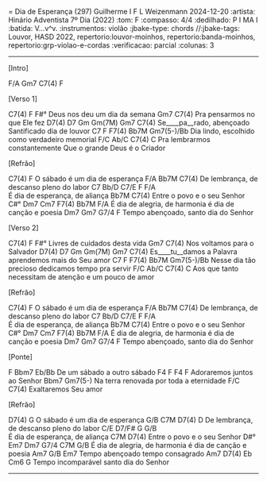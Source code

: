 = Dia de Esperança (297)
Guilherme I F L Weizenmann
2024-12-20
:artista:  Hinário Adventista 7º Dia (2022)
:tom: F
:compasso: 4/4
:dedilhado: P I MA I
:batida: V...v^v.
:instrumentos: violão
:jbake-type: chords
//:jbake-tags: Louvor, HASD 2022, repertorio:louvor-moinhos, repertorio:banda-moinhos, repertorio:grp-violao-e-cordas
:verificacao: parcial
:colunas: 3


----

[Intro]

F/A  Gm7  C7(4)  F

[Verso 1]

C7(4)              F        F#° 
  Deus nos deu um dia da semana
       Gm7               C7(4)
Pra pensarmos no que Ele fez
D7(4)  D7  Gm          Gm(7M)       Gm7            C7(4)
Se____pa__rado, abençoado   Santificado dia de louvor
C7  F          F7(4)       Bb7M           Gm7(5-)/Bb
Dia lindo, escolhido como verdadeiro memorial
       F/C              Ab/C        C7(4)                   C
Pra lembrarmos constantemente Que o grande Deus é o Criador

[Refrão]

  C7(4)                   F
O sábado é um dia de esperança
      F/A           Bb7M             C7(4)
De lembrança, de descanso pleno do labor
C7  Bb/D  C7/E  F            F/A  
É   dia  de esperança, de aliança
        Bb7M           C7(4)
Entre o povo e o seu Senhor
  C#°       Dm7           Cm7   F7(4)      Bb7M     F/A
É dia de alegria, de harmonia é dia de canção e poesia
Dm7         Gm7  G7/4               F
Tempo abençoado,     santo dia do Senhor

[Verso 2]

C7(4)           F           F#° 
  Livres de cuidados desta vida
       Gm7               C7(4)
Nos voltamos para o Salvador
D7(4)  D7  Gm        Gm(7M)     Gm7                C7(4)
Es____tu__damos a Palavra aprendemos mais do Seu amor
C7     F         F7(4)      Bb7M               Gm7(5-)/Bb
Nesse dia tão precioso dedicamos tempo pra servir
        F/C        Ab/C         C7(4)                  C
Aos que tanto necessitam de atenção e um pouco de amor

[Refrão]

  C7(4)                   F
O sábado é um dia de esperança
      F/A           Bb7M             C7(4)
De lembrança, de descanso pleno do labor
C7  Bb/D  C7/E  F            F/A  
É   dia  de esperança, de aliança
        Bb7M           C7(4)
Entre o povo e o seu Senhor
  C#°       Dm7           Cm7   F7(4)      Bb7M     F/A
É dia de alegria, de harmonia é dia de canção e poesia
Dm7         Gm7  G7/4               F
Tempo abençoado,     santo dia do Senhor

[Ponte]

F      Bbm7           Eb/Bb
 De um sábado a outro sábado
     F4    F      F4   F
Adoraremos juntos ao Senhor
   Bbm7               Gm7(5-)
Na terra renovada por toda a eternidade
 F/C        C7(4)
Exaltaremos Seu amor

[Refrão]

D7(4)                        G
   O sábado é um dia de esperança
      G/B           C7M              D7(4)  D
De lembrança, de descanso pleno do labor
  C/E  D7/F#  G            G/B  
É dia de  esperança, de aliança
        C7M            D7(4)
Entre o povo e o seu Senhor
  D#°       Em7           Dm7   G7/4      C7M      G/B
É dia de alegria, de harmonia é dia de canção e poesia
            Am7            G/B   Em7
Tempo abençoado tempo consagrado
             Am7   D7(4)                   Eb  Cm6  G
Tempo incomparável     santo dia do Senhor

----